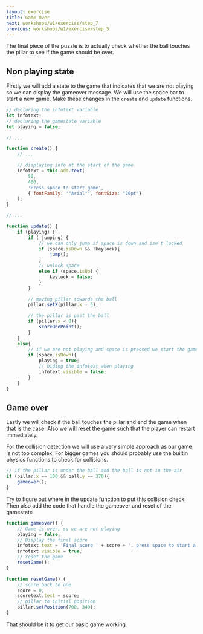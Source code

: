```yaml
---
layout: exercise
title: Game Over
next: workshops/w1/exercise/step_7
previous: workshops/w1/exercise/step_5
---
```


The final piece of the puzzle is to actually check whether the ball touches the pillar to see if the game should be over.

## Non playing state
Firstly we will add a state to the game that indicates that we are not playing so we can display the gameover message.
We will use the space bar to start a new game.
Make these changes in the `create` and `update` functions.

```javascript
// declaring the infotext variable
let infotext;
// declaring the gamestate variable
let playing = false;

// ...

function create() {
    // ...

    // displaying info at the start of the game
    infotext = this.add.text(
        50, 
        400, 
        'Press space to start game', 
        { fontFamily: '"Arial"', fontSize: "20pt"}
    );
} 

// ...

function update() {   
    if (playing) {
        if (!jumping) {
            // we can only jump if space is down and isn't locked
            if (space.isDown && !keylock){
                jump();
            }
            // unlock space
            else if (space.isUp) {
                keylock = false;
            }             
        } 

        // moving pillar towards the ball
        pillar.setX(pillar.x - 5);

        // the pillar is past the ball
        if (pillar.x < 0){
            scoreOnePoint();
        }
    }
    else{
        // if we are not playing and space is pressed we start the game
        if (space.isDown){
            playing = true;
            // hiding the infotext when playing
            infotext.visible = false;
        }
    }
}
```

## Game over
Lastly we will check if the ball touches the pillar and end the game when that is the case.
Also we will reset the game such that the player can restart immediately.

For the collision detection we will use a very simple approach as our game is not too complex.
For bigger games you should probably use the builtin physics functions to check for collisions.

```javascript
// if the pillar is under the ball and the ball is not in the air
if (pillar.x == 100 && ball.y == 370){
    gameover();
}
```
Try to figure out where in the update function to put this collision check. 
Then also add the code that handle the gameover and reset of the gamestate

```javascript
function gameover() {
    // Game is over, so we are not playing
    playing = false;
    // Display the final score
    infotext.text = 'Final score ' + score + ', press space to start a new game';
    infotext.visible = true;
    // reset the game
    resetGame();
}

function resetGame() {
    // score back to one
    score = 0;
    scoretext.text = score;
    // pillar to initial position
    pillar.setPosition(700, 340);
}

``` 

That should be it to get our basic game working.
